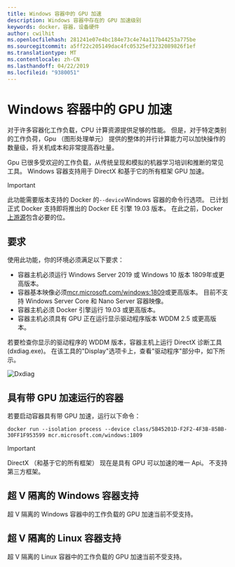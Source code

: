 ```yaml
---
title: Windows 容器中的 GPU 加速
description: Windows 容器中存在的 GPU 加速级别
keywords: docker，容器，设备硬件
author: cwilhit
ms.openlocfilehash: 281241e07e4bc184e73c4e74a117b44253a775be
ms.sourcegitcommit: a5ff22c205149dac4fc05325ef3232089826f1ef
ms.translationtype: MT
ms.contentlocale: zh-CN
ms.lasthandoff: 04/22/2019
ms.locfileid: "9380051"
---
```

# <a name="gpu-acceleration-in-windows-containers"></a>Windows 容器中的 GPU 加速

对于许多容器化工作负载，CPU 计算资源提供足够的性能。 但是，对于特定类别的工作负荷，Gpu （图形处理单元） 提供的整体的并行计算能力可以加快操作的数量级，将关机成本和非常提高吞吐量。

Gpu 已很多受欢迎的工作负载，从传统呈现和模拟的机器学习培训和推断的常见工具。 Windows 容器支持用于 DirectX 和基于它的所有框架 GPU 加速。

> [!IMPORTANT]
> 此功能需要版本支持的 Docker 的`--device`Windows 容器的命令行选项。 已计划正式 Docker 支持即将推出的 Docker EE 引擎 19.03 版本。 在此之前，Docker[上游源](https://master.dockerproject.org/)包含必要的位。

## <a name="requirements"></a>要求

使用此功能，你的环境必须满足以下要求：

- 容器主机必须运行 Windows Server 2019 或 Windows 10 版本 1809年或更高版本。
- 容器基本映像必须[mcr.microsoft.com/windows:1809](https://hub.docker.com/_/microsoft-windowsfamily-windows)或更高版本。 目前不支持 Windows Server Core 和 Nano Server 容器映像。
- 容器主机必须 Docker 引擎运行 19.03 或更高版本。
- 容器主机必须具有 GPU 正在运行显示驱动程序版本 WDDM 2.5 或更高版本。

若要检查你显示的驱动程序的 WDDM 版本，容器主机上运行 DirectX 诊断工具 (dxdiag.exe)。 在该工具的"Display"选项卡上，查看"驱动程序"部分中，如下所示。

![Dxdiag](media/dxdiag.png)

## <a name="run-a-container-with-gpu-acceleration"></a>具有带 GPU 加速运行的容器

若要启动容器具有带 GPU 加速，运行以下命令：

```shell
docker run --isolation process --device class/5B45201D-F2F2-4F3B-85BB-30FF1F953599 mcr.microsoft.com/windows:1809
```

> [!IMPORTANT]
> DirectX （和基于它的所有框架） 现在是具有 GPU 可以加速的唯一 Api。 不支持第三方框架。

## <a name="hyper-v-isolated-windows-container-support"></a>超 V 隔离的 Windows 容器支持

超 V 隔离的 Windows 容器中的工作负载的 GPU 加速当前不受支持。

## <a name="hyper-v-isolated-linux-container-support"></a>超 V 隔离的 Linux 容器支持

超 V 隔离的 Linux 容器中的工作负载的 GPU 加速当前不受支持。
